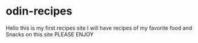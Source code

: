 # odin-recipes
Hello this is my first recipes site 
I will have recipes of my favorite food and Snacks on this site
PLEASE ENJOY